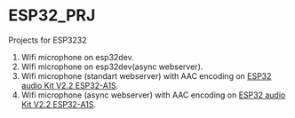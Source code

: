 # ESP32_PRJ

Projects  for ESP3232

1. Wifi microphone on esp32dev.
2. Wifi microphone on esp32dev(async webserver).
3. Wifi microphone (standart webserver) with AAC encoding on <a href="https://docs.ai-thinker.com/en/esp32-audio-kit" rel="nofollow">ESP32 audio Kit V2.2 ESP32-A1S</a>. 
4. Wifi microphone (async webserver) with AAC encoding on <a href="https://docs.ai-thinker.com/en/esp32-audio-kit" rel="nofollow">ESP32 audio Kit V2.2 ESP32-A1S</a>. 

